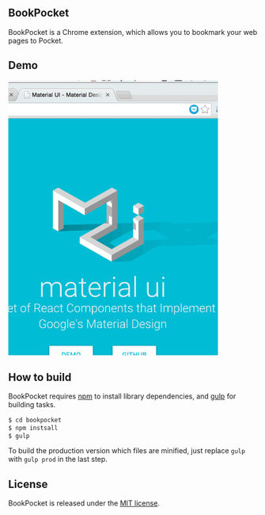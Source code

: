 ## BookPocket

BookPocket is a Chrome extension, which allows you to bookmark your web pages to Pocket.

## Demo

![demo](docs/demo.gif)

## How to build

BookPocket requires [npm](https://www.npmjs.com/) to install library dependencies, and [gulp](http://gulpjs.com/) for building tasks.

```
$ cd bookpocket
$ npm instsall
$ gulp
```

To build the production version which files are minified, just replace `gulp` with `gulp prod` in the last step.

## License

BookPocket is released under the [MIT license](http://www.opensource.org/licenses/MIT).
